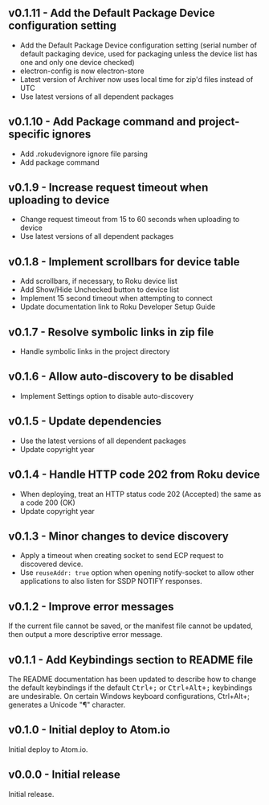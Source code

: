 ## v0.1.11 - Add the Default Package Device configuration setting

- Add the Default Package Device configuration setting (serial number of default packaging device,
  used for packaging unless the device list has one and only one device checked)
- electron-config is now electron-store
- Latest version of Archiver now uses local time for zip'd files instead of UTC
- Use latest versions of all dependent packages

## v0.1.10 - Add Package command and project-specific ignores

- Add .rokudevignore ignore file parsing
- Add package command

## v0.1.9 - Increase request timeout when uploading to device

- Change request timeout from 15 to 60 seconds when uploading to device
- Use latest versions of all dependent packages

## v0.1.8 - Implement scrollbars for device table

- Add scrollbars, if necessary, to Roku device list
- Add Show/Hide Unchecked button to device list
- Implement 15 second timeout when attempting to connect
- Update documentation link to Roku Developer Setup Guide

## v0.1.7 - Resolve symbolic links in zip file

- Handle symbolic links in the project directory

## v0.1.6 - Allow auto-discovery to be disabled

- Implement Settings option to disable auto-discovery

## v0.1.5 - Update dependencies

- Use the latest versions of all dependent packages
- Update copyright year

## v0.1.4 - Handle HTTP code 202 from Roku device

- When deploying, treat an HTTP status code 202 (Accepted) the same as a code 200 (OK)
- Update copyright year

## v0.1.3 - Minor changes to device discovery

- Apply a timeout when creating socket to send ECP request to discovered device.
- Use `reuseAddr: true` option when opening notify-socket to allow other applications to also listen for SSDP NOTIFY responses.

## v0.1.2 - Improve error messages

If the current file cannot be saved, or the manifest file cannot be updated, then output a more descriptive error message.

## v0.1.1 - Add Keybindings section to README file

The README documentation has been updated to describe how to change the default keybindings if the default <kbd>Ctrl+;</kbd> or <kbd>Ctrl+Alt+;</kbd> keybindings are undesirable. On certain Windows keyboard configurations, Ctrl+Alt+; generates a Unicode "¶" character.

## v0.1.0 - Initial deploy to Atom.io

Initial deploy to Atom.io.

## v0.0.0 - Initial release

Initial release.
